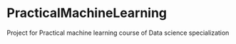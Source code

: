 # PracticalMachineLearning
Project for Practical machine learning course of Data science specialization
